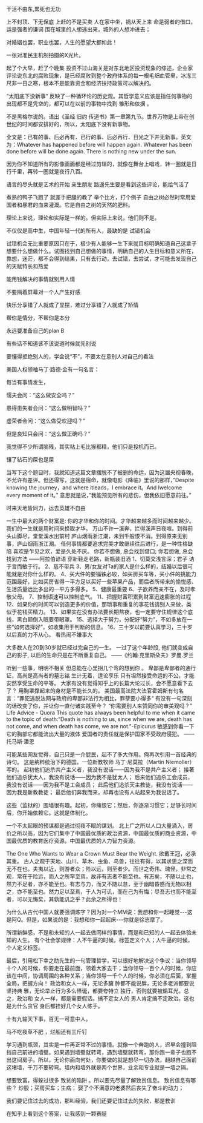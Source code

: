 干活不由东,累死也无功

上不封顶、下无保底
上赶的不是买卖
人在家中坐，祸从天上来
命是弱者的借口，运是强者的谦词
围在城里的人想逃出来，城外的人想冲进去；

对婚姻也罢，职业也罢，人生的愿望大都如此！



一张对准民主机制拍摄的X光片。

起了个大早，赶了个晚集
投资不过山海关是对东北地区投资现象的综述，企业家评论说东北的腐败现象，是已经腐败到整个政府体系的每一根毛细血管里，冰冻三尺非一日之寒，根本不是能靠资金和经济扶持政策可以解决的。



“太阳底下没新事” 反映了一种循环论的历史观。其哲学意义应该是指任何事物的出现都不是凭空的，都可以在以前的事物中找到 雏形和依据 。

不是黑格尔说的。语出《圣经 旧约 传道书》第一章第九节。世界万物是上帝在创世纪的时间都安排好的，所以，太阳底下没有新事物。

全文是：已有的事、后必再有．已行的事、后必再行．日光之下并无新事。英文为：Whatever has happened before will happen again. Whatever has been done before will be done again. There is nothing new under the sun.



因为你不知道所有的影像画面都是经过剪辑的，就像在舞台上唱戏，转一圈就是日行千里，再转一圈就是夜行八百。

语言的尽头就是艺术的开始
亲生朋友
路遥先生要是看到这些评论，能给气活了

煮熟的鸭子飞跑了
就差手把腿的教了
举个比方，打个例子
自由之树必然时常用爱国者和暴君的血来灌溉。它是自由之树的天然的肥料。



理论上来说，理论和实际是一样的。但实际上来说，他们则不是。



不仅仅是高中生，中国年轻一代的所有人，最缺的是 试错机会

试错机会无比重要原因只在于，极少有人能够一生下来就目标明确知道自己这辈子想要什么想做什么。试图找到自己想做的事情，明确自己的人生目标和意义所在，靠想，迷茫，都不会得到结果，只有去行动，去试错，去尝试，才可能去发现自己的天赋特长和热爱


能用钱解决的事情就别用人情

不要隔着屏幕对一个人产生好感

快乐分享错了人就成了显摆，难过分享错了人就成了矫情

帮你是情分，不帮你是本分

永远要准备自己的plan B

有些话不知道该不该说道时候就先别说

要懂得拒绝别人的，学会说“不”，不要太在意别人对自己的看法



美国人权领袖马丁·路德·金有一句名言：

每当有事情发生，

懦夫会问：“这么做安全吗？”

患得患失者会问：“这么做明智吗？”

虚荣者会问：“这么做受欢迎吗？”

但是良知只会问：“这么做正确吗？”





我觉得不少所谓脑残，其实粘上毛比猴都精，他们只是投机而已。

镶了钻石的屎也是屎



当写下这个题目时，我就知道这篇文章摆脱不了被删的命运，因为这届央视春晚，不允许有差评。但还得写，这就是宿命，就像电影《降临》里说的那样，”Despite knowing the journey，and where itleads，I embrace it。And Iwelcome every moment of it。”
意思就是说，”我能预见所有的悲伤，但我依旧愿意前往。”


时来天地皆同力，运去英雄不自由

一生中最大的两个财富是: 你的才华和你的时间。才华越来越多而时间越来越少。我们的一生就是用时间来换取才华。
万山不许一溪奔，拦得溪声日夜喧。到得前头山脚尽，堂堂溪水出前村
庐山烟雨浙江潮，未到千般恨不消。到得原来无别事，庐山烟雨浙江潮。
任何事情都要追求完美才敢继续往后进行，是一种性格缺陷
喜欢是乍见之欢，爱是久处不厌。
你若不想做, 总会找到借口; 你若想做, 总会找到方法 ——阿拉伯谚语
穿新鞋走老路，新瓶装旧酒
1、切莫交浅言深；君子 讷于言而敏于行。
2、慈不带兵
3、男/女友对Ta的家人是什么样的，结婚以后很可能就是对你什么样的。
4、买大件的要锱铢必较，如买房买车等，买小件的挑能力范围最好，比如买房省得一平方足以买好一些苹果产品，而后者所带来的愉悦感、生活质量远比多出的一平方多得多。
5、健康最重要
6、子欲养而亲不在，及时孝敬父母。
7、控制语速可以控制底气。
11、把握财富积累到财富迅速膨胀的过程
12、如果你的时间可以创造更多的价值，那琐事和重复的事花钱请别人来做，类似于花钱买精力。
13、如果实在没有办法要长期熬夜，也一定要守住规律这个底线，黑白颠倒入眠要带眼罩。
15、选择大于努力，分配好“努力”，不如多放在一些“如何选择好”，如收集用于判断的信息。
16、三十岁以前要认真学习，三十岁以后真的力不从心。
看热闹不嫌事大


大多数人在20到30岁就已经过完自己的一生。
一过了这个年龄段, 他们就变成自己的影子, 以后的生命只是在不断重复自己。
——《约翰·克里斯朵夫》罗曼.罗兰


听到一些事，明明不相关 但总能在心里拐几个弯的想到你 。
卑鄙是卑鄙者的通行证，高尚是高尚者的墓志铭
生计无着，遑论享乐
只有坦然接受命运的不公，才能安然享受生命的平等。
大家有没有觉得知乎上的长篇大论过长，会不愿意看下去了？ 
用胸罩撑起来的身材是不能长久的。
美国最高法院大法官霍姆斯有句名言：“罪犯逃脱法网与政府的卑鄙非法行为相比，罪孽要小得多“
有没有一句深刻的话改变了你，并让你一直付诸实践至今？ 
“你需要别人来赞同你的审美观吗？”
Life Advice - Quora
This quote has always been helpful to me when it came to the topic of death:“Death is nothing to us, since when we are, death has not come, and when death has come, we are not."-Epicurus
敏感到你看一下它的胸部它都能流出大量的液体
爱国者的责任就是保护国家不受政府侵犯。 —— 托马斯·潘恩


可能某些网友觉得，自己只是一介屁民，起不了多大作用。俺再次引用一首经典的诗句。
这是纳粹统治下的德国，一位新教牧师 马丁·尼莫拉（Martin Niemoller）写的。
起初他们追杀共产主义者，我没有说话——因为我不是共产主义者；
接著他们追杀犹太人，我没有说话——因为我不是犹太人；
后来他们追杀工会成员，我没有说话——因为我不是工会成员；
此后他们追杀天主教徒，我没有说话——因为我是新教教徒；
最后他们奔我而来，却再也没有人站起来为我说话了。


这些（监狱的）围墙很有趣。起初，你痛恨它；然后，你逐渐习惯它；足够长时间后，你开始依赖它。这就是体制化。


一个不太起眼的预谋都是通过彻夜不眠的谋划。
北上广之所以人口大量涌入，房价之所以高，因为它们集中了中国最优质的政治资源，中国最优质的商业资源，中国最优质的教育医疗资源，中国最优质的人力智力资源。




The One Who Wants to Wear a Crown Must Bear the Weight. 欲戴王冠，必承其重。
古人之观于天地、山川、草木、虫鱼、鸟兽，往往有得，以其求思之深而无不在也。夫夷以近，则游者众；险以远，则至者少。而世之奇伟、瑰怪，非常之观，常在于险远，而人之所罕至焉，故非有志者不能至也。有志矣，不随以止也，然力不足者，亦不能至也。有志与力，而又不随以怠，至于幽暗昏惑而无物以相之，亦不能至也。然力足以至焉，于人为可讥，而在己为有悔；尽吾志也而不能至者，可以无悔矣，其孰能讥之乎？此余之所得也！


为什么从古代中国人就要强调炼字？因为对一个MM说：我想和你一起睡觉---这是阿Q。但是，如果说的是：我想和你一起起床---你就是徐志摩了。   


所谓新鲜感，不是和未知的人一起去做同样的事情，而是和已知的人一起去体验未知的人生。
有个社会学规律：人不牛逼的时候，标签定义个人；人牛逼的时候，个人定义标签。


最后，引用松下幸之助先生的一句管理哲学，可以很好地解决这个争议：当你领导十个人的时候，你要走在最前面，领着大家去干；当你领导一百个人的时候，你应该在中间，协调周围的各种关系；当你领导一千个人的时候，你必须在后面，掌握全局，把握方向！
政治和女人一样，无论多臃 肿都不能说胖，无论多老派都要说坚持典 雅，无论举止行为多么怪诞，都要夸特立 独行，否则就要被煽耳光。总之，政治和 女人一样，都是需要假话。搞不定女人的 男人肯定搞不定政治。这也是为什么贪官 身后都挂好几个女人练手。


十有九输天下事，百无一可意中人。

马不吃夜草不肥
，烂船还有三斤钉



学习遇到瓶颈，其实是一件再正常不过的事情。就像一个奔跑的人，迟早会撞到阻挡自己前进的墙壁。如果遇到墙壁就转弯，遇到墙壁就转弯，那你跑一辈子也跑不出这间房子。所以，无论你面向何处，你要做的就是想尽一切办法，翻越自己面前这堵墙，千万不要转弯。墙内和墙外就是两个世界，业余和专业就是一墙之隔。



想要致富，得躲过很多 致贫的陷阱 。所以要先尽量了解致贫信息。
致贫信息有哪些？
炒股；买房买车；生病；
娶了个不满意的老婆然后丧失了奋斗的动力；


我们要记住过去的成功，那叫经验，我们还要记住过去的失败，那是教训



在知乎上看到这个答案，让我感到一颗赛艇
